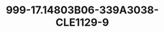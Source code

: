 ---
title: 999-17.14803B06-339A3038-CLE1129-9
image: 999-17.14803B06-339A3038-CLE1129-9.jpg
brand: classic-collection
layout: vestito
---